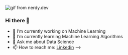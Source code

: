 ![gif from nerdy.dev](https://blog.imarticus.org/wp-content/uploads/2020/05/de.gif)


### Hi there 👋

- 🔭 I’m currently working on Machine Learning
- 🌱 I’m currently learning Machine Learning Algorithms  
- 💬 Ask me about Data Science 
- 📫 How to reach me: [Linkedin](https://www.linkedin.com/in/mahmoud-fansha/)
-->
